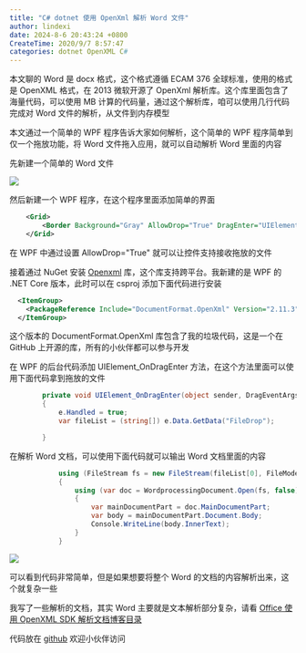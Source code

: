 ```yaml
---
title: "C# dotnet 使用 OpenXml 解析 Word 文件"
author: lindexi
date: 2024-8-6 20:43:24 +0800
CreateTime: 2020/9/7 8:57:47
categories: dotnet OpenXML C#
---
```


本文聊的 Word 是 docx 格式，这个格式遵循 ECAM 376 全球标准，使用的格式是 OpenXML 格式，在 2013 微软开源了 OpenXml 解析库。这个库里面包含了海量代码，可以使用 MB 计算的代码量，通过这个解析库，咱可以使用几行代码完成对 Word 文件的解析，从文件到内存模型

<!--more-->


<!-- CreateTime:2020/9/7 8:57:47 -->

<!-- csdn -->

本文通过一个简单的 WPF 程序告诉大家如何解析，这个简单的 WPF 程序简单到仅一个拖放功能，将 Word 文件拖入应用，就可以自动解析 Word 里面的内容

先新建一个简单的 Word 文件

![](http://cdn.lindexi.site/lindexi%2F2020952036365930.jpg)

然后新建一个 WPF 程序，在这个程序里面添加简单的界面

```xml
    <Grid>
        <Border Background="Gray" AllowDrop="True" DragEnter="UIElement_OnDragEnter"></Border>
    </Grid>
```

在 WPF 中通过设置 AllowDrop="True" 就可以让控件支持接收拖放的文件

接着通过 NuGet 安装 [Openxml](https://www.nuget.org/packages/DocumentFormat.OpenXml) 库，这个库支持跨平台。我新建的是 WPF 的 .NET Core 版本，此时可以在 csproj 添加下面代码进行安装

```xml
  <ItemGroup>
    <PackageReference Include="DocumentFormat.OpenXml" Version="2.11.3" />
  </ItemGroup>
```

这个版本的 DocumentFormat.OpenXml 库包含了我的垃圾代码，这是一个在 GitHub 上开源的库，所有的小伙伴都可以参与开发

在 WPF 的后台代码添加 UIElement_OnDragEnter 方法，在这个方法里面可以使用下面代码拿到拖放的文件

```csharp
        private void UIElement_OnDragEnter(object sender, DragEventArgs e)
        {
            e.Handled = true;
            var fileList = (string[]) e.Data.GetData("FileDrop");

        }
```

在解析 Word 文档，可以使用下面代码就可以输出 Word 文档里面的内容

```csharp
            using (FileStream fs = new FileStream(fileList[0], FileMode.Open, FileAccess.Read, FileShare.ReadWrite))
            {
                using (var doc = WordprocessingDocument.Open(fs, false))
                {
                    var mainDocumentPart = doc.MainDocumentPart;
                    var body = mainDocumentPart.Document.Body;
                    Console.WriteLine(body.InnerText);
                }
            }
```

![](http://cdn.lindexi.site/lindexi%2F202095203446551.jpg)

可以看到代码非常简单，但是如果想要将整个 Word 的文档的内容解析出来，这个就复杂一些

我写了一些解析的文档，其实 Word 主要就是文本解析部分复杂，请看 [Office 使用 OpenXML SDK 解析文档博客目录](https://blog.lindexi.com/post/Office-%E4%BD%BF%E7%94%A8-OpenXML-SDK-%E8%A7%A3%E6%9E%90%E6%96%87%E6%A1%A3%E5%8D%9A%E5%AE%A2%E7%9B%AE%E5%BD%95.html )



代码放在 [github](https://github.com/lindexi/lindexi_gd/tree/f647bd45/JallweawhairnoFairwherenajajal) 欢迎小伙伴访问


